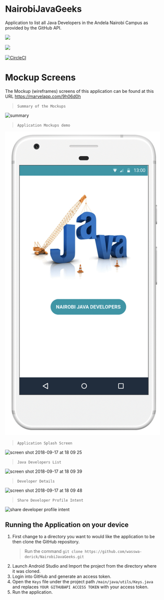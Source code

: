 # NairobiJavaGeeks
Application to list all Java Developers in the Andela Nairobi Campus as provided by the GitHub API.

<a href="https://codeclimate.com/github/wasswa-derick/NairobiJavaGeeks/maintainability"><img src="https://api.codeclimate.com/v1/badges/f4ad831b949a3803db8b/maintainability" /></a>

<a href="https://codeclimate.com/github/wasswa-derick/NairobiJavaGeeks/test_coverage"><img src="https://api.codeclimate.com/v1/badges/f4ad831b949a3803db8b/test_coverage" /></a>

[![CircleCI](https://circleci.com/gh/wasswa-derick/NairobiJavaGeeks/tree/ch-circleci-codeclimate-155738450.svg?style=svg)](https://circleci.com/gh/wasswa-derick/NairobiJavaGeeks/tree/ch-circleci-codeclimate-155738450)


# Mockup Screens
The Mockup (wireframes) screens of this application can be found at this URL https://marvelapp.com/9h06d0h

> `Summary of the Mockups`

<img width="1101" alt="summary" src="https://user-images.githubusercontent.com/39955231/45686956-1e049b00-bb56-11e8-8d86-f3f8bfcd33e9.png">

> `Application Mockups demo`

![Application Mockups demo](wireframes/nairobijavageeks.gif "Nairobi Java Developers")


> `Application Splash Screen`


<img width="385" alt="screen shot 2018-09-17 at 18 09 25" src="https://user-images.githubusercontent.com/39955231/45632005-facde300-baa4-11e8-83f5-9af37d845c4f.png">

> `Java Developers List`

<img width="382" alt="screen shot 2018-09-17 at 18 09 39" src="https://user-images.githubusercontent.com/39955231/45632007-facde300-baa4-11e8-8220-92e033a113d4.png">

> `Developer Details`

<img width="388" alt="screen shot 2018-09-17 at 18 09 48" src="https://user-images.githubusercontent.com/39955231/45632009-fb667980-baa4-11e8-82b3-b4e1a6ecbe47.png">

> `Share Developer Profile Intent`

<img width="383" alt="share developer profile intent" src="https://user-images.githubusercontent.com/39955231/45686955-1e049b00-bb56-11e8-8b6e-a7d9e3e0ccda.png">


## Running the Application on your device
1. First change to a directory you want to would like the application to be then clone the GitHub repository.
    > Run the command `git clone https://github.com/wasswa-derick/NairobiJavaGeeks.git`
2. Launch Android Studio and Import the project from the directory where it was cloned.
3. Login into GitHub and generate an access token.
4. Open the ```Keys``` file under the project path ```/main/java/utils/Keys.java``` and replaces ```YOUR GITHUBAPI ACCESS TOKEN``` with your access token.
5. Run the application.

